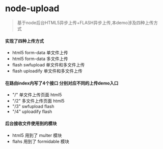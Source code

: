 ﻿# node-upload

> 基于node后台HTML5异步上传+FLASH异步上传,本demo涉及四种上传方式



#### 实现了四种上传方式
* html5 form-data 单文件上传
* html5 form-data 多文件上传
* flash swfupload 单文件和多文件上传
* flash uploadify 单文件和多文件上传



#### 在路由index内写了4个接口  分别对应不同的上传demo入口
 * "/"  单文件上传页面 html5
 * "/2" 多文件上传页面 html5
 * "/3" swfupload flash
 * "/4" uploadify flash



#### 后台接收文件使用到的模块
* html5 用到了 multer 模块
* flahs 用到了 formidable 模块




